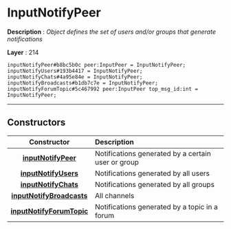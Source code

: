 # InputNotifyPeer

**Description** : *Object defines the set of users and/or groups that generate notifications*

**Layer** : 214

```tl
inputNotifyPeer#b8bc5b0c peer:InputPeer = InputNotifyPeer;
inputNotifyUsers#193b4417 = InputNotifyPeer;
inputNotifyChats#4a95e84e = InputNotifyPeer;
inputNotifyBroadcasts#b1db7c7e = InputNotifyPeer;
inputNotifyForumTopic#5c467992 peer:InputPeer top_msg_id:int = InputNotifyPeer;
```

---

## Constructors

| Constructor | Description |
| :---: | :--- |
| [**inputNotifyPeer**](constructor/inputNotifyPeer) | Notifications generated by a certain user or group |
| [**inputNotifyUsers**](constructor/inputNotifyUsers) | Notifications generated by all users |
| [**inputNotifyChats**](constructor/inputNotifyChats) | Notifications generated by all groups |
| [**inputNotifyBroadcasts**](constructor/inputNotifyBroadcasts) | All channels |
| [**inputNotifyForumTopic**](constructor/inputNotifyForumTopic) | Notifications generated by a topic in a forum |